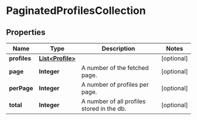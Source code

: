 
# PaginatedProfilesCollection

## Properties
Name | Type | Description | Notes
------------ | ------------- | ------------- | -------------
**profiles** | [**List&lt;Profile&gt;**](Profile.md) |  |  [optional]
**page** | **Integer** | A number of the fetched page. |  [optional]
**perPage** | **Integer** | A number of profiles per page. |  [optional]
**total** | **Integer** | A number of all profiles stored in the db. |  [optional]



